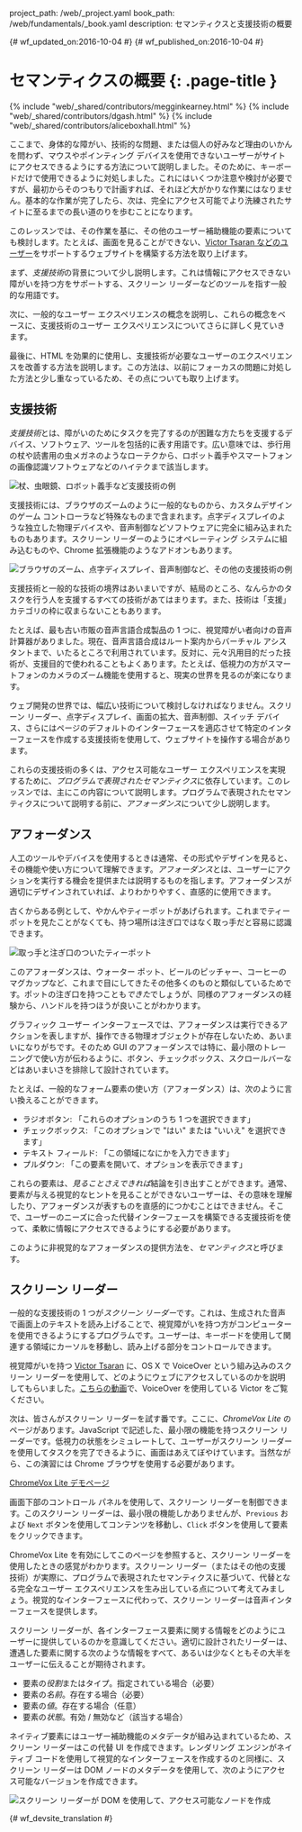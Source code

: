 project_path: /web/_project.yaml
book_path: /web/fundamentals/_book.yaml
description: セマンティクスと支援技術の概要


{# wf_updated_on:2016-10-04 #}
{# wf_published_on:2016-10-04 #}

#  セマンティクスの概要 {: .page-title }

{% include "web/_shared/contributors/megginkearney.html" %}
{% include "web/_shared/contributors/dgash.html" %}
{% include "web/_shared/contributors/aliceboxhall.html" %}



ここまで、身体的な障がい、技術的な問題、または個人の好みなど理由のいかんを問わず、マウスやポインティング デバイスを使用できないユーザーがサイトにアクセスできるようにする方法について説明しました。そのために、キーボードだけで使用できるように対処しました。これにはいくつか注意や検討が必要ですが、最初からそのつもりで計画すれば、それほど大がかりな作業にはなりません。基本的な作業が完了したら、次は、完全にアクセス可能でより洗練されたサイトに至るまでの長い道のりを歩むことになります。


このレッスンでは、その作業を基に、その他のユーザー補助機能の要素についても検討します。たとえば、画面を見ることができない、[Victor Tsaran などのユーザー](/web/fundamentals/accessibility/#understanding-users-diversity)をサポートするウェブサイトを構築する方法を取り上げます。




まず、*支援技術*の背景について少し説明します。これは情報にアクセスできない障がいを持つ方をサポートする、スクリーン リーダーなどのツールを指す一般的な用語です。



次に、一般的なユーザー エクスペリエンスの概念を説明し、これらの概念をベースに、支援技術のユーザー エクスペリエンスについてさらに詳しく見ていきます。


最後に、HTML を効果的に使用し、支援技術が必要なユーザーのエクスペリエンスを改善する方法を説明します。この方法は、以前にフォーカスの問題に対処した方法と少し重なっているため、その点についても取り上げます。



##  支援技術

*支援技術*とは、障がいのためにタスクを完了するのが困難な方たちを支援するデバイス、ソフトウェア、ツールを包括的に表す用語です。広い意味では、歩行用の杖や読書用の虫メガネのようなローテクから、ロボット義手やスマートフォンの画像認識ソフトウェアなどのハイテクまで該当します。




![杖、虫眼鏡、ロボット義手など支援技術の例](imgs/assistive-tech1.png)


支援技術には、ブラウザのズームのように一般的なものから、カスタムデザインのゲーム コントローラなど特殊なものまで含まれます。点字ディスプレイのような独立した物理デバイスや、音声制御などソフトウェアに完全に組み込まれたものもあります。スクリーン リーダーのようにオペレーティング システムに組み込むものや、Chrome 拡張機能のようなアドオンもあります。


![ブラウザのズーム、点字ディスプレイ、音声制御など、その他の支援技術の例](imgs/assistive-tech2.png)


支援技術と一般的な技術の境界はあいまいですが、結局のところ、なんらかのタスクを行う人を支援するすべての技術があてはまります。また、技術は「支援」カテゴリの枠に収まらないこともあります。


たとえば、最も古い市販の音声言語合成製品の 1 つに、視覚障がい者向けの音声計算器がありました。現在、音声言語合成はルート案内からバーチャル アシスタントまで、いたるところで利用されています。反対に、元々汎用目的だった技術が、支援目的で使われることもよくあります。たとえば、低視力の方がスマートフォンのカメラのズーム機能を使用すると、現実の世界を見るのが楽になります。



ウェブ開発の世界では、幅広い技術について検討しなければなりません。スクリーン リーダー、点字ディスプレイ、画面の拡大、音声制御、スイッチ デバイス、さらにはページのデフォルトのインターフェースを適応させて特定のインターフェースを作成する支援技術を使用して、ウェブサイトを操作する場合があります。




これらの支援技術の多くは、アクセス可能なユーザー エクスペリエンスを実現するために、*プログラムで表現されたセマンティクス*に依存しています。このレッスンでは、主にこの内容について説明します。プログラムで表現されたセマンティクスについて説明する前に、*アフォーダンス*について少し説明します。


##  アフォーダンス

人工のツールやデバイスを使用するときは通常、その形式やデザインを見ると、その機能や使い方について理解できます。*アフォーダンス*とは、ユーザーにアクションを実行する機会を提供または説明するものを指します。アフォーダンスが適切にデザインされていれば、よりわかりやすく、直感的に使用できます。



古くからある例として、やかんやティーポットがあげられます。これまでティーポットを見たことがなくても、持つ場所は注ぎ口ではなく取っ手だと容易に認識できます。



![取っ手と注ぎ口のついたティーポット](imgs/teapot.png)

このアフォーダンスは、ウォーター ポット、ビールのピッチャー、コーヒーのマグカップなど、これまで目にしてきたその他多くのものと類似しているためです。ポットの注ぎ口を持つことも*できた*でしょうが、同様のアフォーダンスの経験から、ハンドルを持つほうが良いことがわかります。



グラフィック ユーザー インターフェースでは、アフォーダンスは実行できるアクションを表しますが、操作できる物理オブジェクトが存在しないため、あいまいになりがちです。そのため GUI のアフォーダンスでは特に、最小限のトレーニングで使い方が伝わるように、ボタン、チェックボックス、スクロールバーなどはあいまいさを排除して設計されています。




たとえば、一般的なフォーム要素の使い方（アフォーダンス）は、次のように言い換えることができます。


 - ラジオボタン: 「これらのオプションのうち 1 つを選択できます」
 - チェックボックス: 「このオプションで "はい" または "いいえ" を選択できます」
 - テキスト フィールド: 「この領域になにかを入力できます」
 - プルダウン: 「この要素を開いて、オプションを表示できます」

これらの要素は、*見ることさえできれば*結論を引き出すことができます。通常、要素が与える視覚的なヒントを見ることができないユーザーは、その意味を理解したり、アフォーダンスが表すものを直感的につかむことはできません。そこで、ユーザーのニーズに合った代替インターフェースを構築できる支援技術を使って、柔軟に情報にアクセスできるようにする必要があります。





このように非視覚的なアフォーダンスの提供方法を、*セマンティクス*と呼びます。

## スクリーン リーダー

一般的な支援技術の 1 つが*スクリーン リーダー*です。これは、生成された音声で画面上のテキストを読み上げることで、視覚障がいを持つ方がコンピューターを使用できるようにするプログラムです。ユーザーは、キーボードを使用して関連する領域にカーソルを移動し、読み上げる部分をコントロールできます。


視覚障がいを持つ [Victor
Tsaran](/web/fundamentals/accessibility/#understanding-users-diversity)
 に、OS X で VoiceOver という組み込みのスクリーン リーダーを使用して、どのようにウェブにアクセスしているのかを説明してもらいました。[こちらの動画](https://www.youtube.com/watch?v=QW_dUs9D1oQ)で、VoiceOver を使用している Victor をご覧ください。


次は、皆さんがスクリーン リーダーを試す番です。ここに、*ChromeVox
Lite* のページがあります。JavaScript で記述した、最小限の機能を持つスクリーン リーダーです。低視力の状態をシミュレートして、ユーザーがスクリーン リーダーを使用してタスクを完了できるように、画面はあえてぼやけています。当然ながら、この演習には Chrome ブラウザを使用する必要があります。


[ChromeVox Lite デモページ](http://udacity.github.io/ud891/lesson3-semantics-built-in/02-chromevox-lite/)

画面下部のコントロール パネルを使用して、スクリーン リーダーを制御できます。このスクリーン リーダーは、最小限の機能しかありませんが、`Previous` および `Next` ボタンを使用してコンテンツを移動し、`Click` ボタンを使用して要素をクリックできます。



ChromeVox Lite を有効にしてこのページを参照すると、スクリーン リーダーを使用したときの感覚がわかります。スクリーン リーダー（またはその他の支援技術）が実際に、プログラムで表現されたセマンティクスに基づいて、代替となる完全なユーザー エクスペリエンスを生み出している点について考えてみましょう。視覚的なインターフェースに代わって、スクリーン リーダーは音声インターフェースを提供します。


スクリーン リーダーが、各インターフェース要素に関する情報をどのようにユーザーに提供しているのかを意識してください。適切に設計されたリーダーは、遭遇した要素に関する次のような情報をすべて、あるいは少なくともその大半をユーザーに伝えることが期待されます。


 - 要素の*役割*またはタイプ。指定されている場合（必要）
 - 要素の*名前*。存在する場合（必要）
 - 要素の*値*。存在する場合（任意）
 - 要素の*状態*。有効 / 無効など（該当する場合）


ネイティブ要素にはユーザー補助機能のメタデータが組み込まれているため、スクリーン リーダーはこの代替 UI を作成できます。レンダリング エンジンがネイティブ コードを使用して視覚的なインターフェースを作成するのと同様に、スクリーン リーダーは DOM ノードのメタデータを使用して、次のようにアクセス可能なバージョンを作成できます。




![スクリーン リーダーが DOM を使用して、アクセス可能なノードを作成](imgs/nativecodetoacc.png)


{# wf_devsite_translation #}

